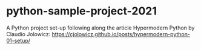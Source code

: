 # python-sample-project-2021
A Python project set-up following along the article Hypermodern Python by Claudio Jolowicz: https://cjolowicz.github.io/posts/hypermodern-python-01-setup/
